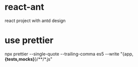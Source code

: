 # react-ant
react project with antd design

# use prettier 
npx prettier --single-quote --trailing-comma es5 --write "{app,__{tests,mocks}__}/**/*.js"
